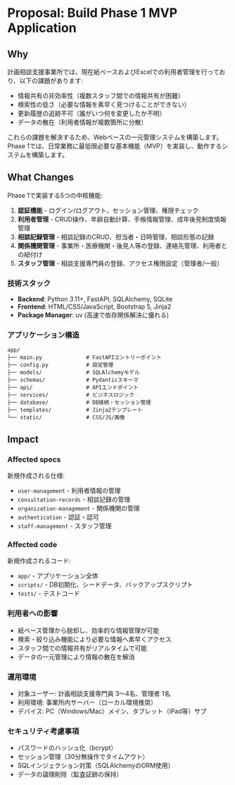 # Proposal: Build Phase 1 MVP Application

## Why

計画相談支援事業所では、現在紙ベースおよびExcelでの利用者管理を行っており、以下の課題があります:
- 情報共有の非効率性（複数スタッフ間での情報共有が困難）
- 検索性の低さ（必要な情報を素早く見つけることができない）
- 更新履歴の追跡不可（誰がいつ何を変更したか不明）
- データの散在（利用者情報が複数箇所に分散）

これらの課題を解決するため、Webベースの一元管理システムを構築します。Phase 1では、日常業務に最低限必要な基本機能（MVP）を実装し、動作するシステムを構築します。

## What Changes

Phase 1で実装する5つの中核機能:

1. **認証機能** - ログイン/ログアウト、セッション管理、権限チェック
2. **利用者管理** - CRUD操作、年齢自動計算、手帳情報管理、成年後見制度情報管理
3. **相談記録管理** - 相談記録のCRUD、担当者・日時管理、相談形態の記録
4. **関係機関管理** - 事業所・医療機関・後見人等の登録、連絡先管理、利用者との紐付け
5. **スタッフ管理** - 相談支援専門員の登録、アクセス権限設定（管理者/一般）

### 技術スタック
- **Backend**: Python 3.11+, FastAPI, SQLAlchemy, SQLite
- **Frontend**: HTML/CSS/JavaScript, Bootstrap 5, Jinja2
- **Package Manager**: uv (高速で依存関係解決に優れる)

### アプリケーション構造
```
app/
├── main.py              # FastAPIエントリーポイント
├── config.py            # 設定管理
├── models/              # SQLAlchemyモデル
├── schemas/             # Pydanticスキーマ
├── api/                 # APIエンドポイント
├── services/            # ビジネスロジック
├── database/            # DB接続・セッション管理
├── templates/           # Jinja2テンプレート
└── static/              # CSS/JS/画像
```

## Impact

### Affected specs
新規作成される仕様:
- `user-management` - 利用者情報の管理
- `consultation-records` - 相談記録の管理
- `organization-management` - 関係機関の管理
- `authentication` - 認証・認可
- `staff-management` - スタッフ管理

### Affected code
新規作成されるコード:
- `app/` - アプリケーション全体
- `scripts/` - DB初期化、シードデータ、バックアップスクリプト
- `tests/` - テストコード

### 利用者への影響
- 紙ベース管理から脱却し、効率的な情報管理が可能
- 検索・絞り込み機能により必要な情報へ素早くアクセス
- スタッフ間での情報共有がリアルタイムで可能
- データの一元管理により情報の散在を解消

### 運用環境
- 対象ユーザー: 計画相談支援専門員 3〜4名、管理者 1名
- 利用環境: 事業所内サーバー（ローカル環境推奨）
- デバイス: PC（Windows/Mac）メイン、タブレット（iPad等）サブ

### セキュリティ考慮事項
- パスワードのハッシュ化（bcrypt）
- セッション管理（30分無操作でタイムアウト）
- SQLインジェクション対策（SQLAlchemyのORM使用）
- データの論理削除（監査証跡の保持）
